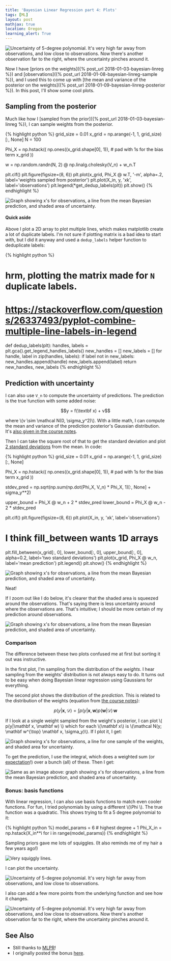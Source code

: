 ```yaml
---
title: 'Bayesian Linear Regression part 4: Plots'
tags: [ML]
layout: post
mathjax: true
location: Oregon
learning_alert: True
---
```


![Uncertainty of 5-degree polynomial. It's very high far away from observations, and low close to observations. Now there's another observation far to the right, where the uncertainty pinches around it.](/assets/2018-01-10-five-degrees-uncertainty-another-point.png)

Now I have [priors on the weights]({% post_url 2018-01-03-bayesian-linreg %}) and [observations]({% post_url 2018-01-08-bayesian-linreg-sample %}), and I used this to come up with [the mean and variance of the posterior on the weights]({% post_url 2018-01-09-bayesian-linreg-posterior %}). In this post, I'll show some cool plots.



## Sampling from the posterior

Much like how I [sampled from the prior]({% post_url 2018-01-03-bayesian-linreg %}), I can sample weights from the posterior.

{% highlight python %}
grid_size = 0.01
x_grid = np.arange(-1, 1, grid_size)[:, None]
N = 100

Phi_X = np.hstack((
    np.ones((x_grid.shape[0], 1)),  # pad with 1s for the bias term
    x_grid
))

w = np.random.randn(N, 2) @ np.linalg.cholesky(V_n) + w_n.T

plt.clf()
plt.figure(figsize=(8, 6))
plt.plot(x_grid, Phi_X @ w.T, '-m', alpha=.2, label='weights sampled from posterior')
plt.plot(X_in, y, 'xk', label='observations')
plt.legend(*get_dedup_labels(plt))
plt.show()
{% endhighlight %}

![Graph showing x's for observations, a line from the mean Bayesian prediction, and shaded area of uncertainty.](/assets/2018-01-10-samples.png)


#### Quick aside

Above I plot a 2D array to plot multiple lines, which makes matplotlib create a lot of duplicate labels. I'm not sure if plotting matrix is a bad idea to start with, but I did it anyway and used a `dedup_labels` helper function to deduplicate labels:

{% highlight python %}
# hrm, plotting the matrix made for `N` duplicate labels.
# https://stackoverflow.com/questions/26337493/pyplot-combine-multiple-line-labels-in-legend
def dedup_labels(plt):
    handles, labels = plt.gca().get_legend_handles_labels()
    new_handles = []
    new_labels = []
    for handle, label in zip(handles, labels):
        if label not in new_labels:
            new_handles.append(handle)
            new_labels.append(label)
    return new_handles, new_labels
{% endhighlight %}


## Prediction with uncertainty

I can also use `V_n` to compute the uncertainty of predictions. The prediction is the true function with some added noise:

$$y = f(\textbf x) + v$$

where \\(v \sim \mathcal N(0, \sigma_y^2)\\). With a little math, I can compute the mean and variance of the prediction posterior's Gaussian distribution. It's [also given in the course notes](http://www.inf.ed.ac.uk/teaching/courses/mlpr/2017/notes/w7a_bayesian_inference_prediction.html#predictions-for-bayesian-linear-regression).

Then I can take the square root of that to get the standard deviation and plot [2 standard deviations](https://en.wikipedia.org/wiki/68–95–99.7_rule) from the mean. In code:

{% highlight python %}
grid_size = 0.01
x_grid = np.arange(-1, 1, grid_size)[:, None]

Phi_X = np.hstack((
    np.ones((x_grid.shape[0], 1)),  # pad with 1s for the bias term
    x_grid
))

stdev_pred = np.sqrt(np.sum(np.dot(Phi_X, V_n) * Phi_X, 1)[:, None] + sigma_y**2)

upper_bound = Phi_X @ w_n + 2 * stdev_pred
lower_bound = Phi_X @ w_n - 2 * stdev_pred


plt.clf()
plt.figure(figsize=(8, 6))
plt.plot(X_in, y, 'xk', label='observations')
# I think fill_between wants 1D arrays
plt.fill_between(x_grid[:, 0], lower_bound[:, 0], upper_bound[:, 0], alpha=0.2, label='two standard deviations')
plt.plot(x_grid, Phi_X @ w_n, label='mean prediction')
plt.legend()
plt.show()
{% endhighlight %}

![Graph showing x's for observations, a line from the mean Bayesian prediction, and shaded area of uncertainty.](/assets/2018-01-10-uncertainty.png)

Neat!

If I zoom out like I do below, it's clearer that the shaded area is squeezed around the observations. That's saying there is less uncertainty around where the observations are. That's intuitive; I should be more certain of my prediction around observations.

![Graph showing x's for observations, a line from the mean Bayesian prediction, and shaded area of uncertainty.](/assets/2018-01-10-uncertainty-zoom-out.png)

### Comparison

The difference between these two plots confused me at first but sorting it out was instructive.

In the first plot, I'm sampling from the distribution of the *weights*. I hear sampling from the weights' distribution is not always easy to do. It turns out to be easy when doing Bayesian linear regression using Gaussians for everything.

The second plot shows the distribution of the *prediction*. This is related to the distribution of the weights (equation from [the course notes](http://www.inf.ed.ac.uk/teaching/courses/mlpr/2017/notes/w7a_bayesian_inference_prediction.html#predictions-for-bayesian-linear-regression)):

$$p(y|\mathbf x, \mathcal D) = \int p(y | \mathbf x, \mathbf w) p(\mathbf w|\mathcal D) \, \mathbf w$$

If I look at a single weight sampled from the weight's posterior, I can plot
\\( p\(y|\mathbf x, \mathbf w\) \\)
which for each \\(\mathbf x\\) is \\(\mathcal N(y; \mathbf w^{\top} \mathbf x, \sigma_y)\\). If I plot it, I get:

![Graph showing x's for observations, a line for one sample of the weights, and shaded area for uncertainty.](/assets/2018-01-10-sample-with-error.png)

To get the prediction, I use the integral, which does a weighted sum (or [expectation](https://en.wikipedia.org/wiki/Expected_value)!) over a bunch (all) of these. Then I get:

![Same as an image above: graph showing x's for observations, a line from the mean Bayesian prediction, and shaded area of uncertainty.](/assets/2018-01-10-uncertainty.png)


### Bonus: basis functions

With linear regression, I can also use basis functions to match even cooler functions.
For fun, I tried polynomials by using a different \\(\Phi \\). The true function was a quadratic. This shows
trying to fit a 5 degree polynomial to it:


{% highlight python %}
model_params = 6  # highest degree + 1
Phi_X_in = np.hstack(X_in**i for i in range(model_params))
{% endhighlight %}

Sampling priors gave me lots of squiggles. (It also reminds me of my hair a few years ago!)

![Very squiggly lines.](/assets/2018-01-10-five-degrees.png)

I can plot the uncertainty.

![Uncertainty of 5-degree polynomial. It's very high far away from observations, and low close to observations.](/assets/2018-01-10-five-degrees-uncertainty-few.png)

I also can add a few more points from the underlying function and see how it changes.

![Uncertainty of 5-degree polynomial. It's very high far away from observations, and low close to observations. Now there's another observation far to the right, where the uncertainty pinches around it.](/assets/2018-01-10-five-degrees-uncertainty-another-point.png)


## See Also

 - Still thanks to [MLPR](http://www.inf.ed.ac.uk/teaching/courses/mlpr/2017/notes/)!
 - I originally posted the bonus [here](https://gist.github.com/jessstringham/827d8582eb4e3e0c26e9b16f6105621a).


